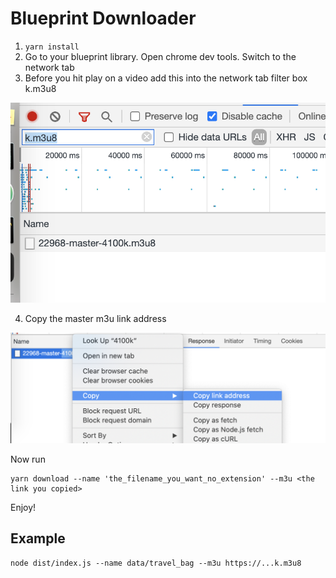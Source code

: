 Blueprint Downloader
=====

1. `yarn install`
2. Go to your blueprint library. Open chrome dev tools. Switch to the network tab
3. Before you hit play on a video add this into the network tab filter box k.m3u8

![](./imges/filter.png)

4. Copy the master m3u link address

![](./imges/copy-link.png)

Now run

```
yarn download --name 'the_filename_you_want_no_extension' --m3u <the link you copied>
```

Enjoy!

## Example

```
node dist/index.js --name data/travel_bag --m3u https://...k.m3u8
```

